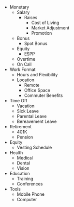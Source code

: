 - Monetary
  - Salary
    - Raises
      - Cost of Living
      - Market Adjustment
      - Promotion
  - Bonus
    - Spot Bonus
  - Equity
    - ESPP
  - Overtime
  - On Call
- Work Format
  - Hours and Flexibility
  - Location
    - Remote
    - Office Space
    - Commuter Benefits
- Time Off
  - Vacation
  - Sick Leave
  - Parental Leave
  - Bereavement Leave
- Retirement
  - 401K
  - Pension
- Equity
  - Vesting Schedule
- Health
  - Medical
  - Dental
  - Vision
- Education
  - Training
  - Conferences
- Tools
  - Mobile Phone
  - Computer
